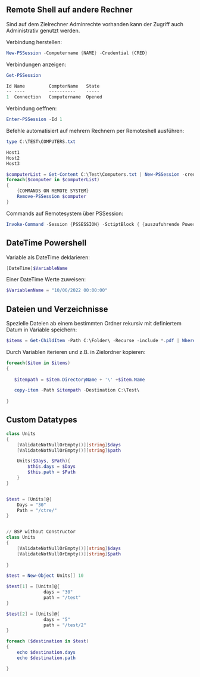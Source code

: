 
## Remote Shell auf andere Rechner

Sind auf dem Zielrechner Adminrechte vorhanden kann der Zugriff auch Administrativ genutzt werden.

Verbindung herstellen:
```Powershell
New-PSSession -Computername {NAME} -Credential {CRED}
```

Verbindungen anzeigen:
```Powershell
Get-PSSession

Id Name         CompterName   State
-- ----         ----------    -----
1  Connection   Computername  Opened
```

Verbindung oeffnen:
```powershell
Enter-PSSession -Id 1
```

Befehle automatisiert auf mehrern Rechnern per Remoteshell ausführen:

```powershell
type C:\TEST\COMPUTERS.txt

Host1
Host2
Host3

```


```powershell
$computerList = Get-Content C:\Test\Computers.txt | New-PSSession -credentials {CRED}
foreach($computer in $computerList)
{
    {COMMANDS ON REMOTE SYSTEM}
    Remove-PSSession $computer
}
```

Commands auf Remotesystem über PSSession:

```powershell
Invoke-Command -Session {PSSESSION} -SctiptBlock { {auszufuhrende Powershell Befehle} }
```



## DateTime Powershell

Variable als DateTime deklarieren:
```powershell
[DateTime]$VariableName
```
Einer DateTime Werte zuweisen:
```powershell
$VariablenName = "10/06/2022 00:00:00"
```


## Dateien und Verzeichnisse

Spezielle Dateien ab einem bestimmten Ordner rekursiv mit definiertem Datum in Variable speichern:
```powershell
$items = Get-ChildItem -Path C:\Folder\ -Recurse -include *.pdf | Where-Object {$_.CreationTime -ge "month/day/year hour:minute:second"}

```

Durch Variablen iterieren und z.B. in Zielordner kopieren:
```powershell
foreach($item in $items)
{   
   
   $itempath = $item.DirectoryName + '\' +$item.Name 

   copy-item -Path $itempath -Destination C:\Test\
    
}
```

## Custom Datatypes

```powershell
class Units
{
    [ValidateNotNullOrEmpty()][string]$days
    [ValidateNotNullOrEmpty()][string]$path

    Units($Days, $Path){
        $this.days = $Days
        $this.path = $Path
    }
}


$test = [Units]@{
    Days = "30"
    Path = "/ctre/"
}


// BSP without Constructor
class Units
{
    [ValidateNotNullOrEmpty()][string]$days
    [ValidateNotNullOrEmpty()][string]$path
    
}

$test = New-Object Units[] 10

$test[1] = [Units]@{
              days = "30"
              path = "/test"
}

$test[2] = [Units]@{
              days = "5"
              path = "/test/2"
}

foreach ($destination in $test)
{
    echo $destination.days
    echo $destination.path

}
```
